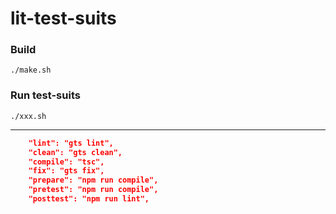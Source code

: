 # lit-test-suits

### Build
```shell
./make.sh
```

### Run test-suits
```shell
./xxx.sh
```

---

```json
    "lint": "gts lint",
    "clean": "gts clean",
    "compile": "tsc",
    "fix": "gts fix",
    "prepare": "npm run compile",
    "pretest": "npm run compile",
    "posttest": "npm run lint",
```